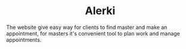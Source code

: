 <p align="center">
  <h1 align="center">Alerki</h1>
</p>

The website give easy way for clients to find master and make an appointment, for masters it's convenient tool to plan work and manage appointments.

